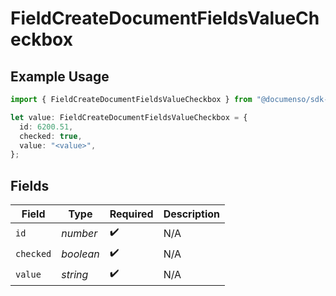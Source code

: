 # FieldCreateDocumentFieldsValueCheckbox

## Example Usage

```typescript
import { FieldCreateDocumentFieldsValueCheckbox } from "@documenso/sdk-typescript/models/operations";

let value: FieldCreateDocumentFieldsValueCheckbox = {
  id: 6200.51,
  checked: true,
  value: "<value>",
};
```

## Fields

| Field              | Type               | Required           | Description        |
| ------------------ | ------------------ | ------------------ | ------------------ |
| `id`               | *number*           | :heavy_check_mark: | N/A                |
| `checked`          | *boolean*          | :heavy_check_mark: | N/A                |
| `value`            | *string*           | :heavy_check_mark: | N/A                |